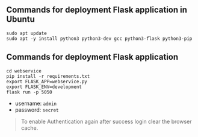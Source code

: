 ## Commands for deployment Flask application in Ubuntu
```shell
sudo apt update
sudo apt -y install python3 python3-dev gcc python3-flask python3-pip
```
## Commands for deployment Flask application
```shell
cd webservice
pip install -r requirements.txt
export FLASK_APP=webservice.py
export FLASK_ENV=development
flask run -p 5050
```
- username: `admin`
- password: `secret`

> To enable Authentication again after success login clear the browser cache.
